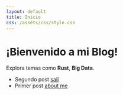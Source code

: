 ```yaml
---
layout: default
title: Inicio
css: /assets/css/style.css
---
```


# ¡Bienvenido a mi Blog!

Explora temas como **Rust**, **Big Data**.

- Segundo post [sail](0001-sail.md)
- Primer post [about me](0000-intro.md)

<div class="custom-banner"></div>
